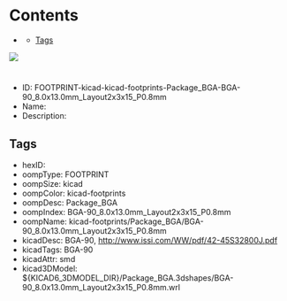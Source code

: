 



Contents
========

* [](#)
	* [Tags](#tags)
  
![][im]
# 

- ID: FOOTPRINT-kicad-kicad-footprints-Package_BGA-BGA-90_8.0x13.0mm_Layout2x3x15_P0.8mm
- Name: 
- Description: 

## Tags

- hexID: 
- oompType: FOOTPRINT
- oompSize: kicad
- oompColor: kicad-footprints
- oompDesc: Package_BGA
- oompIndex: BGA-90_8.0x13.0mm_Layout2x3x15_P0.8mm
- oompName: kicad-footprints/Package_BGA/BGA-90_8.0x13.0mm_Layout2x3x15_P0.8mm
- kicadDesc: BGA-90, http://www.issi.com/WW/pdf/42-45S32800J.pdf
- kicadTags: BGA-90
- kicadAttr: smd
- kicad3DModel: ${KICAD6_3DMODEL_DIR}/Package_BGA.3dshapes/BGA-90_8.0x13.0mm_Layout2x3x15_P0.8mm.wrl



[im]: image.png
